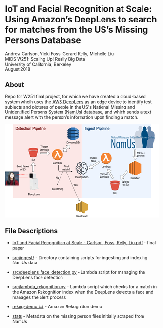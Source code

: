 # IoT and Facial Recognition at Scale: Using Amazon’s DeepLens to search for matches from the US’s Missing Persons Database

Andrew Carlson, Vicki Foss, Gerard Kelly, Michelle Liu  
MIDS W251: Scaling Up! Really Big Data  
University of California, Berkeley  
August 2018

## About
Repo for W251 final project, for which we have created a cloud-based system whcih uses the [AWS DeepLens](https://aws.amazon.com/deeplens/) as an edge device to identify test subjects and pictures of people in the US's National Missing and Unidentified Persons System ([NamUs](https://www.namus.gov/About)) database, and which sends a text message alert with the person’s information upon finding a match.

![system diagram](system-diagram.png) 

## File Descriptions
- [IoT and Facial Recognition at Scale - Carlson, Foss, Kelly, Liu.pdf](https://github.com/acarl005/iot-missing-persons-detector/blob/master/IoT%20and%20Facial%20Recognition%20at%20Scale%20-%20Carlson%2C%20Foss%2C%20Kelly%2C%20Liu.pdf) - final paper

- [src/ingest/](https://github.com/acarl005/iot-missing-persons-detector/tree/master/src/ingest) - Directory containing scripts for ingesting and indexing NamUs data

- [src/deeplens_face_detection.py](https://github.com/acarl005/iot-missing-persons-detector/blob/master/src/deeplens_face_detection.py) - Lambda script for managing the DeepLens face detection

- [src/lambda_rekognition.py](https://github.com/acarl005/iot-missing-persons-detector/blob/master/src/lambda_rekognition.py) - Lambda script which checks for a match in the Amazon Rekognition index when the DeepLens detects a face and manages the alert process

- [rekog-demo.txt](https://github.com/acarl005/iot-missing-persons-detector/blob/master/rekog-demo.txt) - Amazon Rekognition demo

- [stats](https://github.com/acarl005/iot-missing-persons-detector/blob/master/stats) - Metadata on the missing person files initially scraped from NamUs
